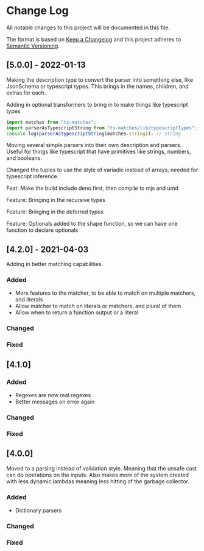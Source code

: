 # Change Log

All notable changes to this project will be documented in this file.

The format is based on [Keep a Changelog](http://keepachangelog.com/) and this
project adheres to [Semantic Versioning](http://semver.org/).

## [5.0.0] - 2022-01-13

Making the description type to convert the parser into something else, like
JsonSchema or typescript types. This brings in the names, children, and extras
for each.

Adding in optional transformers to bring in to make things like typescript types

```ts
import matches from "ts-matches";
import parserAsTypescriptString from "ts-matches/lib/typescriptTypes";
console.log(parserAsTypescriptString(matches.string)); // string
```

Moving several simple parsers into their own description and parsers. Useful for
things like typescript that have primitives like strings, numbers, and booleans.

Changed the tuples to use the style of variadic instead of arrays, needed for
typescript inference.

Feat: Make the build include deno first, then compile to mjs and umd

Feature: Bringing in the recursive types

Feature: Bringing in the deferred types

Feature: Optionals added to the shape function, so we can have one function to
declare optionals

## [4.2.0] - 2021-04-03

Adding in better matching capabilities.

### Added

- More features to the matcher, to be able to match on multiple matchers, and
  literals
- Allow matcher to match on literals or matchers, and plural of them
- Allow when to return a function output or a literal

### Changed

### Fixed

## [4.1.0]

### Added

- Regexes are now real regexes
- Better messages on error again

### Changed

### Fixed

## [4.0.0]

Moved to a parsing instead of validation style. Meaning that the unsafe cast can
do operations on the inputs. Also makes more of the system created with less
dynamic lambdas meaning less hitting of the garbage collector.

### Added

- Dictionary parsers

### Changed

### Fixed

```

```

